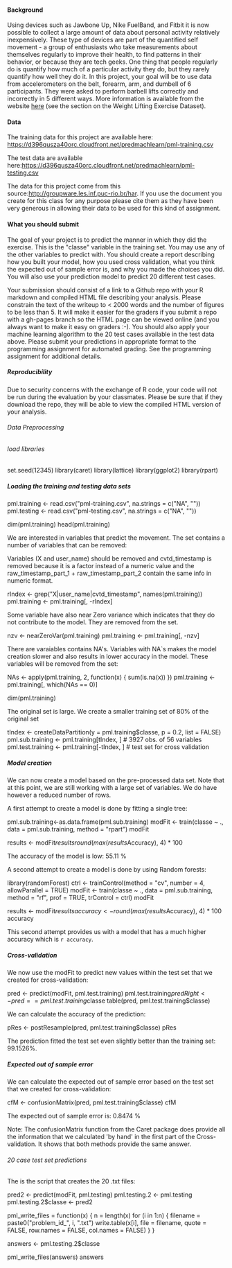 #### Background
    
Using devices such as Jawbone Up, Nike FuelBand, and Fitbit it is now possible to collect a large amount of data about personal activity relatively inexpensively. These type of devices are part of the quantified self movement - a group of enthusiasts who take measurements about themselves regularly to improve their health, to find patterns in their behavior, or because they are tech geeks. One thing that people regularly do is quantify how much of a particular activity they do, but they rarely quantify how well they do it. In this project, your goal will be to use data from accelerometers on the belt, forearm, arm, and dumbell of 6 participants. They were asked to perform barbell lifts correctly and incorrectly in 5 different ways. More information is available from the website [here](http://groupware.les.inf.puc-rio.br/har) (see the section on the Weight Lifting Exercise Dataset).

#### Data

The training data for this project are available here: https://d396qusza40orc.cloudfront.net/predmachlearn/pml-training.csv

The test data are available here:https://d396qusza40orc.cloudfront.net/predmachlearn/pml-testing.csv

The data for this project come from this source:http://groupware.les.inf.puc-rio.br/har. If you use the document you create for this class for any purpose please cite them as they have been very generous in allowing their data to be used for this kind of assignment.

#### What you should submit

The goal of your project is to predict the manner in which they did the exercise. This is the "classe" variable in the training set. You may use any of the other variables to predict with. You should create a report describing how you built your model, how you used cross validation, what you think the expected out of sample error is, and why you made the choices you did. You will also use your prediction model to predict 20 different test cases.

Your submission should consist of a link to a Github repo with your R markdown and compiled HTML file describing your analysis. Please constrain the text of the writeup to < 2000 words and the number of figures to be less than 5. It will make it easier for the graders if you submit a repo with a gh-pages branch so the HTML page can be viewed online (and you always want to make it easy on graders :-).
You should also apply your machine learning algorithm to the 20 test cases available in the test data above. Please submit your predictions in appropriate format to the programming assignment for automated grading. See the programming assignment for additional details.

##### Reproducibility

Due to security concerns with the exchange of R code, your code will not be run during the evaluation by your classmates. Please be sure that if they download the repo, they will be able to view the compiled HTML version of your analysis.

###### Data Preprocessing

###### load libraries

set.seed(12345)
library(caret)
library(lattice)
library(ggplot2)
library(rpart)

##### Loading the training and testing data sets

pml.training <- read.csv("pml-training.csv", na.strings = c("NA", ""))
pml.testing <- read.csv("pml-testing.csv", na.strings = c("NA", ""))

dim(pml.training)
head(pml.training)

We are interested in variables that predict the movement. The set contains a number of variables that can be removed:
    
Variables (X and user_name) should be removed and
cvtd_timestamp is removed because it is a factor instead of a numeric value and the raw_timestamp_part_1 + raw_timestamp_part_2 contain the same info in numeric format.

rIndex <- grep("X|user_name|cvtd_timestamp", names(pml.training))
pml.training <- pml.training[, -rIndex]

Some variable have also near Zero variance which indicates that they do not contribute to the model. They are removed from the set.

nzv <- nearZeroVar(pml.training)
pml.training <- pml.training[, -nzv]

There are varaiables contains NA's. Variables with NA`s makes the model creation slower and also results in lower accuracy in the model. These variables will be removed from the set:

NAs <- apply(pml.training, 2, function(x) {
sum(is.na(x))
})
pml.training <- pml.training[, which(NAs == 0)]

dim(pml.training)

The original set is large. We create a smaller training set of 80% of the original set

tIndex <- createDataPartition(y = pml.training$classe, p = 0.2, list = FALSE)
pml.sub.training <- pml.training[tIndex, ]    # 3927 obs. of 56 variables
pml.test.training <- pml.training[-tIndex, ]  # test set for cross validation

##### Model creation

We can now create a model based on the pre-processed data set. Note that at this point, we are still working with a large set of variables. We do have however a reduced number of rows.

A first attempt to create a model is done by fitting a single tree:

pml.sub.training<-as.data.frame(pml.sub.training)
modFit <- train(classe ~ ., data = pml.sub.training, method = "rpart")
modFit

results <- modFit$results
round(max(results$Accuracy), 4) * 100

The accuracy of the model is low: 55.11 %

A second attempt to create a model is done by using Random forests:

library(randomForest)
ctrl <- trainControl(method = "cv", number = 4, allowParallel = TRUE)
modFit <- train(classe ~ ., data = pml.sub.training, method = "rf", 
prof = TRUE, trControl = ctrl)
modFit

results <- modFit$results
accuracy<-round(max(results$Accuracy), 4) * 100
accuracy

This second attempt provides us with a model that has a much higher accuracy which is `r accuracy`.

##### Cross-validation

We now use the modFit to predict new values within the test set that we created for cross-validation:

pred <- predict(modFit, pml.test.training)
pml.test.training$predRight <- pred == pml.test.training$classe
table(pred, pml.test.training$classe)

We can calculate the accuracy of the prediction:

pRes <- postResample(pred, pml.test.training$classe)
pRes

The prediction fitted the test set even slightly better than the training set: 99.1526%.

##### Expected out of sample error

We can calculate the expected out of sample error based on the test set that we created for cross-validation:

cfM <- confusionMatrix(pred, pml.test.training$classe)
cfM

The expected out of sample error is: 0.8474 %

Note: The confusionMatrix function from the Caret package does provide all the information that we calculated 'by hand' in the first part of the Cross-validation. It shows that both methods provide the same answer.

###### 20 case test set predictions

The is the script that creates the 20 .txt files:

pred2 <- predict(modFit, pml.testing)
pml.testing.2 <- pml.testing
pml.testing.2$classe <- pred2

pml_write_files = function(x) {
n = length(x)
for (i in 1:n) {
filename = paste0("problem_id_", i, ".txt")
write.table(x[i], file = filename, quote = FALSE, row.names = FALSE, 
col.names = FALSE)
}
}


answers <- pml.testing.2$classe

pml_write_files(answers)
answers


